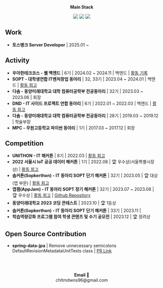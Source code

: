 
<p align="center">
    <Strong>Main Stack</Strong><br>
</p>

<p align="center" display="inline-block">
    <img src="https://img.shields.io/badge/SpringBoot-6DB33F?style=for-the-badge&logo=SpringBoot&logoColor=white">
    <img src="https://img.shields.io/badge/MySQL-4479A1?style=for-the-badge&logo=MySQL&logoColor=white">
    <img src="https://img.shields.io/badge/AWS-232F3E?style=for-the-badge&logo=AmazonAWS&logoColor=white">
</p>

## Work
- **토스뱅크 Server Developer** | 2025.01 ~

## Activity
- **우아한테크코스 - 웹 백엔드** | 6기 | 2024.02 ~ 2024.11 | 백엔드 | [활동 기록](https://github.com/PgmJun/woowa-history) 
- **SOPT - 대학생연합 IT벤처창업 동아리** | 32, 33기 | 2023.04 ~ 2024.01 | 백엔드 | [활동 회고](https://pgmjun.tistory.com/132) 
- **다솜 - 동양미래대학교 대학 컴퓨터공학부 전공동아리** | 32기 | 2023.03 ~ 2023.06 | 회장 
- **DND - IT 사이드 프로젝트 연합 동아리** | 6기 | 2022.01 ~ 2022.03 | 백엔드 | [활동 회고](https://pgmjun.tistory.com/46) 
- **다솜 - 동양미래대학교 대학 컴퓨터공학부 전공동아리** | 28기 | 2019.03 ~ 2019.12 | 학술부장 
- **MPC - 무원고등학교 파이썬 동아리** | 1기 | 2017.03 ~ 2017.12 | 회장 

## Competition
- **UNITHON - IT 해커톤** | 8기 | 2022.03 | [활동 회고](https://pgmjun.tistory.com/50)
- **2022 서울시 IoT 공공 데이터 해커톤** | 1기 | 2022.08 | 🏆 우수상(서울특별시장상) | [활동 회고](https://pgmjun.tistory.com/78)
- **솝커톤(Sopkerthon) - IT 동아리 SOPT 단기 해커톤** | 32기 | 2023.05 | 🏆 대상(앱 부문) | [활동 회고](https://pgmjun.tistory.com/121)
- **앱잼(AppJam) - IT 동아리 SOPT 장기 해커톤** | 32기 | 2023.07 ~ 2023.08 | 🏆 우수상 | [활동 회고](https://pgmjun.tistory.com/132) | [Github Repository](https://github.com/Team-LionHeart/LionHeart-Server)
- **동양미래대학교 2023 코딩 콘테스트** | 2023.10 | 🏆 1등상
- **솝커톤(Sopkerthon) - IT 동아리 SOPT 단기 해커톤** | 33기 | 2023.11 |
- **학습역량강화 프로그램 참여 학생 콘텐츠 및 수기 공모전** | 2023.12 | 🏆 장려상

## Open Source Contribution
- **spring-data-jpa** | Remove unnecessary semicolons DefaultRevisionMetadataUnitTests class | [PR Link](https://github.com/spring-projects/spring-data-jpa/pull/3670)

<br><br>
<p align="center">
<Strong>Email 📧</Strong><br>chltmdwns96@gmail.com<br>
</p>

<br>
